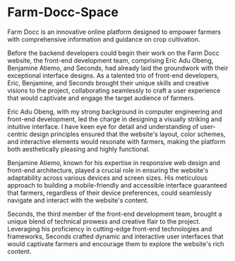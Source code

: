 # Farm-Docc-Space
Farm Docc is an innovative online platform designed to empower farmers with comprehensive information and guidance on crop cultivation. 

Before the backend developers could begin their work on the Farm Docc website, the front-end development team, comprising Eric Adu Obeng, Benjamine Atiemo, and Seconds, had already laid the groundwork with their exceptional interface designs.
As a talented trio of front-end developers, Eric, Benjamine, and Seconds brought their unique skills and creative visions to the project, collaborating seamlessly to craft a user experience that would captivate and engage the target audience of farmers.

Eric Adu Obeng, with my strong background in computer engineering and front-end development, led the charge in designing a visually striking and intuitive interface. I have keen eye for detail and understanding of user-centric design principles ensured that the website's layout, color schemes, and interactive elements would resonate with farmers, making the platform both aesthetically pleasing and highly functional.

Benjamine Atiemo, known for his expertise in responsive web design and front-end architecture, played a crucial role in ensuring the website's adaptability across various devices and screen sizes. His meticulous approach to building a mobile-friendly and accessible interface guaranteed that farmers, regardless of their device preferences, could seamlessly navigate and interact with the website's content.

Seconds, the third member of the front-end development team, brought a unique blend of technical prowess and creative flair to the project. Leveraging his proficiency in cutting-edge front-end technologies and frameworks, Seconds crafted dynamic and interactive user interfaces that would captivate farmers and encourage them to explore the website's rich content. 
